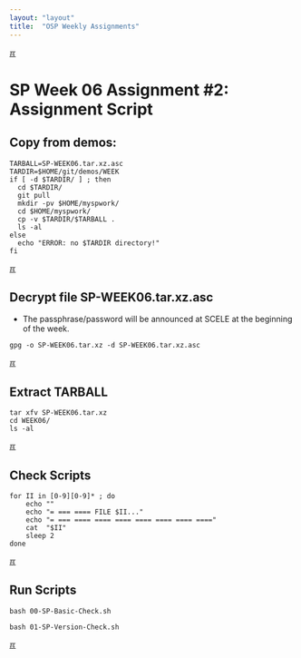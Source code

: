 ```yaml
---
layout: "layout"
title:  "OSP Weekly Assignments"
---
```


[&#x213C;](#idxXXX)<br id="idx000">
# SP Week 06 Assignment #2: Assignment Script

## Copy from demos:

```
TARBALL=SP-WEEK06.tar.xz.asc
TARDIR=$HOME/git/demos/WEEK
if [ -d $TARDIR/ ] ; then
  cd $TARDIR/
  git pull
  mkdir -pv $HOME/myspwork/
  cd $HOME/myspwork/
  cp -v $TARDIR/$TARBALL .
  ls -al
else
  echo "ERROR: no $TARDIR directory!"
fi

```

[&#x213C;](#)<br id="idx001">
## Decrypt file SP-WEEK06.tar.xz.asc

* The passphrase/password will be announced at SCELE at the beginning of the week.

```
gpg -o SP-WEEK06.tar.xz -d SP-WEEK06.tar.xz.asc

```

[&#x213C;](#)<br id="idx002">
## Extract TARBALL
```
tar xfv SP-WEEK06.tar.xz
cd WEEK06/
ls -al

```

[&#x213C;](#)<br id="idx003">
## Check Scripts
```
for II in [0-9][0-9]* ; do
    echo ""
    echo "= === ==== FILE $II..."
    echo "= === ==== ==== ==== ==== ==== ==== ===="
    cat  "$II"
    sleep 2
done

```

[&#x213C;](#)<br id="idx005">
## Run Scripts

```
bash 00-SP-Basic-Check.sh

bash 01-SP-Version-Check.sh

```

[&#x213C;](#)<br id="idxXXX"><br>

